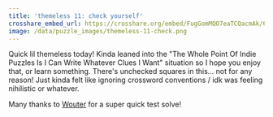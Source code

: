 ```yaml
---
title: 'themeless 11: check yourself'
crosshare_embed_url: https://crosshare.org/embed/FugGomMQO7eaTCQacmAk/6GZEUgttSaMcNGI8CIiXptC8S1E3
image: /data/puzzle_images/themeless-11-check.png
---
```


Quick lil themeless today! Kinda leaned into the "The Whole Point Of Indie Puzzles Is I Can Write Whatever Clues I Want" situation so I hope you enjoy that, or learn something. There's unchecked squares in this... not for any reason! Just kinda felt like ignoring crossword conventions / idk was feeling nihilistic or whatever.

Many thanks to [Wouter](https://twitter.com/WoutervD) for a super quick test solve!

